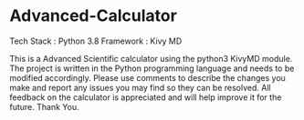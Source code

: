# Advanced-Calculator
Tech Stack : Python 3.8 Framework : Kivy MD

This is a Advanced Scientific calculator using the python3 KivyMD module. The project is written in the Python programming language and needs to be modified accordingly. Please use comments to describe the changes you make and report any issues you may find so they can be resolved. All feedback on the calculator is appreciated and will help improve it for the future.
Thank You.
